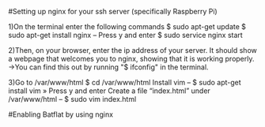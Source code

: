#Setting up nginx for your ssh server (specifically Raspberry Pi)

1)On the terminal enter the following commands
$ sudo apt-get update
$ sudo apt-get install nginx 
  – Press y and enter
$ sudo service nginx start

2)Then, on your browser, enter the ip address of your server. It should show a webpage that welcomes you to nginx, showing that it is working properly.
->You can find this out by running "$ ifconfig" in the terminal.

3)Go to /var/www/html 
$ cd /var/www/html
Install vim
– $ sudo apt-get install vim
» Press y and enter
Create a file “index.html” under /var/www/html
– $ sudo vim index.html

#Enabling Batflat by using nginx

